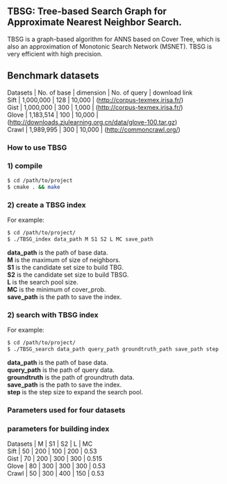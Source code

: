 TBSG: Tree-based Search Graph for Approximate Nearest Neighbor Search.
------
TBSG is a graph-based algorithm for ANNS based on Cover Tree, which is also an approximation of Monotonic Search Network (MSNET). TBSG is very efficient with high precision.

Benchmark datasets
------
Datasets    |   No. of base   |  dimension   |  No. of query  |    download link  
Sift        |   1,000,000      |   128        |    10,000     |    (http://corpus-texmex.irisa.fr/)  
Gist        |   1,000,000      |   300        |    1,000      |    (http://corpus-texmex.irisa.fr/)  
Glove       |   1,183,514      |   100        |    10,000     |    (http://downloads.zjulearning.org.cn/data/glove-100.tar.gz)  
Crawl       |   1,989,995      |   300        |    10,000     |    (http://commoncrawl.org/)  

### How to use TBSG
### 1) compile

```bash
$ cd /path/to/project
$ cmake . && make
```

### 2) create a TBSG index
  
For example:

```bash
$ cd /path/to/project/
$ ./TBSG_index data_path M S1 S2 L MC save_path
```

**data_path** is the path of base data.  
**M** is the maximum of size of neighbors.  
**S1** is the candidate set size to build TBG.  
**S2** is the candidate set size to build TBSG.  
**L** is the search pool size.  
**MC** is the minimum of cover_prob.  
**save_path** is the path to save the index.  

### 2) search with TBSG index

For example:

```bash
$ cd /path/to/project/
$ ./TBSG_search data_path query_path groundtruth_path save_path step
```
**data_path** is the path of base data.  
**query_path** is the path of query data.  
**groundtruth** is the path of groundtruth data.  
**save_path** is the path to save the index.  
**step** is the step size to expand the search pool.  

### Parameters used for four datasets

### parameters for building index

Datasets   |  M    |   S1   |    S2   |   L   |    MC  
Sift       |  50   |   200  |    100  |   200 |    0.53  
Gist       |  70   |   200  |    300  |   300 |    0.515  
Glove      |  80   |   300  |    300  |   300 |    0.53  
Crawl      |  50   |   300  |    400  |   150 |    0.53  


